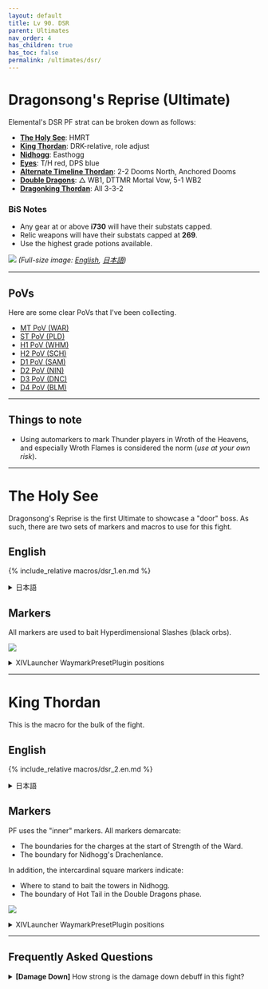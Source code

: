 ```yaml
---
layout: default
title: Lv 90. DSR
parent: Ultimates
nav_order: 4
has_children: true
has_toc: false
permalink: /ultimates/dsr/
---
```


# Dragonsong's Reprise (Ultimate)

Elemental's DSR PF strat can be broken down as follows:

- [**The Holy See**](01_the_holy_see): HMRT
- [**King Thordan**](02_thordan): DRK-relative, role adjust
- [**Nidhogg**](03_nidhogg): Easthogg
- [**Eyes**](04_eyes): T/H red, DPS blue
- [**Alternate Timeline Thordan**](05_alternate_thordan):
  2-2 Dooms North, Anchored Dooms
- [**Double Dragons**](06_double_dragons): △ WB1, DTTMR
  Mortal Vow, 5-1 WB2
- [**Dragonking Thordan**](07_dragonking_thordan): All 3-3-2

### BiS Notes

- Any gear at or above **i730** will have their substats capped.
- Relic weapons will have their substats capped at **269**.
- Use the highest grade potions available.

![]({{site.baseurl}}/images/ultimates/dsr/dsr_cheatsheet.jpg)
*(Full-size image: [English]({{site.baseurl}}/images/ultimates/dsr/dsr_cheatsheet.jpg), [日本語]({{site.baseurl}}/images/ultimates/dsr/dsr_cheatsheet_jp.jpg))*

---

## PoVs

Here are some clear PoVs that I've been collecting.

- [MT PoV (WAR)](https://youtube.com/live/yRJrvYChhWQ)
- [ST PoV (PLD)](https://youtube.com/live/7iFsy8xbeSc)
- [H1 PoV (WHM)](https://youtube.com/live/UJEpzF2nJo8)
- [H2 PoV (SCH)](https://youtube.com/live/qwVJPkc5un0)
- [D1 PoV (SAM)](https://youtube.com/live/2TOyLsYQlJo)
- [D2 PoV (NIN)](https://youtube.com/live/XOgCkE9Jdts)
- [D3 PoV (DNC)](https://youtube.com/live/mGSpsIZXRpc)
- [D4 PoV (BLM)](https://youtube.com/live/zVVuQysS9po)

---

## Things to note

- Using automarkers to mark Thunder players in Wroth of the Heavens, and
  especially Wroth Flames is considered the norm (*use at your own risk*).

---

# The Holy See

Dragonsong's Reprise is the first Ultimate to showcase a "door" boss. As such,
there are two sets of markers and macros to use for this fight.

## English

{% include_relative macros/dsr_1.en.md %}

<details markdown=block>
<summary>日本語</summary>

{% include_relative macros/dsr_1.jp.md %}

</details>

## Markers

All markers are used to bait Hyperdimensional Slashes (black orbs).

![]({{site.baseurl}}/images/ultimates/dsr/markers_1.jpg)
<details markdown=block>
<summary>XIVLauncher WaymarkPresetPlugin positions</summary>

```json
{
  "Name":"DSR P1 - The Holy See",
  "MapID":788,
  "A":{"X":95.0,"Y":0.0,"Z":91.5,"ID":1,"Active":true},
  "B":{"X":108.5,"Y":0.0,"Z":95.0,"ID":2,"Active":true},
  "C":{"X":105.0,"Y":0.0,"Z":108.5,"ID":5,"Active":true},
  "D":{"X":91.5,"Y":0.0,"Z":105.0,"ID":6,"Active":true},
  "One":{"X":105.0,"Y":0.0,"Z":91.5,"ID":3,"Active":true},
  "Two":{"X":108.5,"Y":0.0,"Z":105.0,"ID":4,"Active":true},
  "Three":{"X":95.0,"Y":0.0,"Z":108.5,"ID":7,"Active":true},
  "Four":{"X":91.5,"Y":0.0,"Z":95.0,"ID":0,"Active":true}
}
```

</details>

---

# King Thordan

This is the macro for the bulk of the fight.

## English

{% include_relative macros/dsr_2.en.md %}

<details markdown=block>
<summary>日本語</summary>

{% include_relative macros/dsr_2.jp.md %}

</details>

## Markers

PF uses the "inner" markers. All markers demarcate:

- The boundaries for the charges at the start of Strength of the Ward.
- The boundary for Nidhogg's Drachenlance.

In addition, the intercardinal square markers indicate:

- Where to stand to bait the towers in Nidhogg.
- The boundary of Hot Tail in the Double Dragons phase.

![]({{site.baseurl}}/images/ultimates/dsr/markers_2.jpg)
<details markdown=block>
<summary>XIVLauncher WaymarkPresetPlugin positions</summary>

```json
{
  "Name":"Dragonsong's Reprise",
  "MapID":788,
  "A":{"X":100.0,"Y":0.0,"Z":87.0,"ID":0,"Active":true},
  "B":{"X":113.0,"Y":0.0,"Z":100.0,"ID":1,"Active":true},
  "C":{"X":100.0,"Y":0.0,"Z":113.0,"ID":2,"Active":true},
  "D":{"X":87.0,"Y":0.0,"Z":100.0,"ID":3,"Active":true},
  "One":{"X":109.192,"Y":0.0,"Z":90.807,"ID":4,"Active":true},
  "Two":{"X":109.192,"Y":0.0,"Z":109.192,"ID":5,"Active":true},
  "Three":{"X":90.807,"Y":0.0,"Z":109.192,"ID":6,"Active":true},
  "Four":{"X":90.807,"Y":0.0,"Z":90.807,"ID":7,"Active":true}
}
```

</details>

---

## Frequently Asked Questions

<details markdown=block>
<summary><b>[Damage Down]</b> How strong is the damage down debuff in this
fight?</summary>
<table>
  <tr><td><p>The Damage Down debuff in this phase lowers a player's damage by
  <b>50%</b>.</p></td></tr>
</table>
</details>

<script data-goatcounter="https://tuufless.goatcounter.com/count"
        async src="//gc.zgo.at/count.js"></script>
